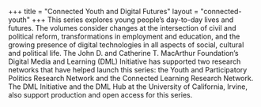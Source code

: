 +++
title = "Connected Youth and Digital Futures"
layout = "connected-youth"
+++
This series explores young people’s day-to-day lives and futures. The volumes consider changes at the intersection of civil and political reform, transformations in employment and education, and the growing presence of digital technologies in all aspects of social, cultural and political life. The John D. and Catherine T. MacArthur Foundation’s Digital Media and Learning (DML) Initiative has supported two research networks that have helped launch this series: the Youth and Participatory Politics Research Network and the Connected Learning Research Network. The DML Initiative and the DML Hub at the University of California, Irvine, also support production and open access for this series.
